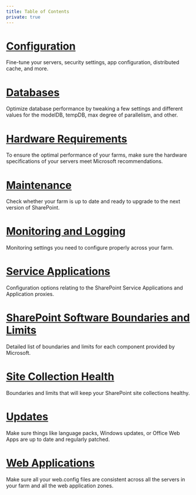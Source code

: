 ```yaml
---
title: Table of Contents
private: true
---
```


# [Configuration](configuration.md)
Fine-tune your servers, security settings, app configuration, distributed cache, and more. 
# [Databases](databases.md)
Optimize database performance by tweaking a few settings and different values for the modelDB, tempDB, max degree of parallelism, and other.
# [Hardware Requirements](hardware-requirements.md)
To ensure the optimal performance of your farms, make sure the hardware specifications of your servers meet Microsoft recommendations.
# [Maintenance](maintenance.md)
Check whether your farm is up to date and ready to upgrade to the next version of SharePoint. 
# [Monitoring and Logging](monitoring-and-logging.md)
Monitoring settings you need to configure properly across your farm. 
# [Service Applications](service-applications.md)
Configuration options relating to the SharePoint Service Applications and Application proxies.
# [SharePoint Software Boundaries and Limits](sharepoint-software-boundaries-and-limits.md)
Detailed list of boundaries and limits for each component provided by Microsoft.
# [Site Collection Health](site-collection-health.md)
Boundaries and limits that will keep your SharePoint site collections healthy. 
# [Updates](updates.md)
Make sure things like language packs, Windows updates, or Office Web Apps are up to date and regularly patched.
# [Web Applications](web-applications.md)
Make sure all your web.config files are consistent across all the servers in your farm and all the web application zones.